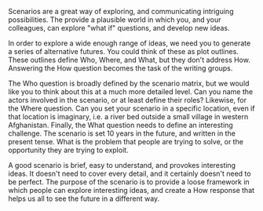 Scenarios are a great way of exploring, and communicating intriguing possibilities. The provide a plausible world in which you, and your colleagues, can explore "what if" questions, and develop new ideas.

In order to explore a wide enough range of ideas, we need you to generate a series of alternative futures. You could think of these as plot outlines. These outlines define Who, Where, and What, but they don't address How. Answering the How question becomes the task of the writing groups.

The Who question is broadly defined by the scenario matrix, but we would like you to think about this at a much more detailed level. Can you name the actors involved in the scenario, or at least define their roles? Likewise, for the Where question. Can you set your scenario in a specific location, even if that location is imaginary, i.e. a river bed outside a small village in western Afghanistan. Finally, the What question needs to define an interesting challenge. The scenario is set 10 years in the future, and written in the present tense. What is the problem that people are trying to solve, or the opportunity they are trying to exploit. 

A good scenario is brief, easy to understand, and provokes interesting ideas. It doesn't need to cover every detail, and it certainly doesn't need to be perfect. The purpose of the scenario is to provide a loose framework in which people can explore interesting ideas, and create a How response that helps us all to see the future in a different way.